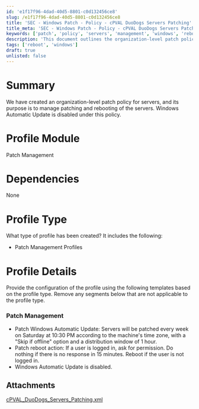 ```yaml
---
id: 'e1f17f96-4dad-40d5-8801-c0d132456ce8'
slug: /e1f17f96-4dad-40d5-8801-c0d132456ce8
title: 'SEC - Windows Patch - Policy - cPVAL DuoDogs Servers Patching'
title_meta: 'SEC - Windows Patch - Policy - cPVAL DuoDogs Servers Patching'
keywords: ['patch', 'policy', 'servers', 'management', 'windows', 'reboot']
description: 'This document outlines the organization-level patch policy for servers, detailing the configuration for patch management, including the scheduling of updates and reboot actions. It emphasizes the disabling of Windows Automatic Update and the conditions under which server reboots occur.'
tags: ['reboot', 'windows']
draft: true
unlisted: false
---
```


# Summary

We have created an organization-level patch policy for servers, and its purpose is to manage patching and rebooting of the servers. Windows Automatic Update is disabled under this policy.

# Profile Module

Patch Management

# Dependencies

None

# Profile Type

What type of profile has been created? It includes the following:

- Patch Management Profiles

# Profile Details

Provide the configuration of the profile using the following templates based on the profile type. Remove any segments below that are not applicable to the profile type.

### Patch Management

- Patch Windows Automatic Update: Servers will be patched every week on Saturday at 10:30 PM according to the machine's time zone, with a "Skip if offline" option and a distribution window of 1 hour.
- Patch reboot action: If a user is logged in, ask for permission. Do nothing if there is no response in 15 minutes. Reboot if the user is not logged in.
- Windows Automatic Update is disabled.
## Attachments
[cPVAL_DuoDogs_Servers_Patching.xml](<../../static/attachments/itg/11112364/cPVAL_DuoDogs_Servers_Patching.xml>)
